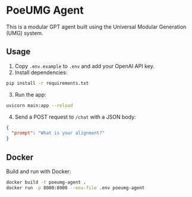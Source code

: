 # PoeUMG Agent

This is a modular GPT agent built using the Universal Modular Generation (UMG) system.

## Usage

1. Copy `.env.example` to `.env` and add your OpenAI API key.
2. Install dependencies:

```bash
pip install -r requirements.txt
```

3. Run the app:

```bash
uvicorn main:app --reload
```

4. Send a POST request to `/chat` with a JSON body:

```json
{
  "prompt": "What is your alignment?"
}
```

## Docker

Build and run with Docker:

```bash
docker build -t poeumg-agent .
docker run -p 8000:8000 --env-file .env poeumg-agent
```
